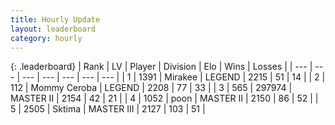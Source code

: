 ```yaml
---
title: Hourly Update
layout: leaderboard
category: hourly
---
```


{: .leaderboard}
| Rank | LV | Player | Division | Elo | Wins | Losses |
| --- | --- | --- | --- | --- | --- | --- |
| <span data-change="1">1</span> | 1391 | <span title="ID: 416373">Mirakee</span> | LEGEND | <span data-change="16">2215</span> | <span data-change="2">51</span> | <span data-change="0">14</span> |
| <span data-change="-1">2</span> | 112 | <span title="ID: 748055">Mommy Ceroba</span> | LEGEND | <span data-change="8">2208</span> | <span data-change="1">77</span> | <span data-change="0">33</span> |
| <span data-change="2">3</span> | 565 | <span title="ID: 544038">297974</span> | MASTER II | <span data-change="11">2154</span> | <span data-change="1">42</span> | <span data-change="0">21</span> |
| <span data-change="0">4</span> | 1052 | <span title="ID: 540690">poon</span> | MASTER II | <span data-change="0">2150</span> | <span data-change="0">86</span> | <span data-change="0">52</span> |
| <span data-change="1">5</span> | 2505 | <span title="ID: 353063">Sktima</span> | MASTER III | <span data-change="0">2127</span> | <span data-change="0">103</span> | <span data-change="0">51</span> |